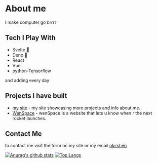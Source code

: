 
# About me
I make computer go brrrr

## Tech I Play With
- Svelte 🤤
- Deno 🤤
- React
- Vue
- python-Tensorflow

and adding every day

## Projects I have built
- [my site](https://okirshen.xyz) - my site showcasing more projects and info about me.
- [WenSpace](https://wenspace.xyz) - wenSpace is a website that lets u know when r the next rocket launches.

## Contact Me
to contact me visit the form on my site or my email [okirshen](mailto:okirshen@gmail.com)

[![Anurag's github stats](https://github-readme-stats.vercel.app/api?username=okirshen&theme=nord)](https://github.com/okirshen/github-readme-stats)
[![Top Langs](https://github-readme-stats.vercel.app/api/top-langs/?username=okirshen&theme=nord)](https://github.com/anuraghazra/github-readme-stats)
